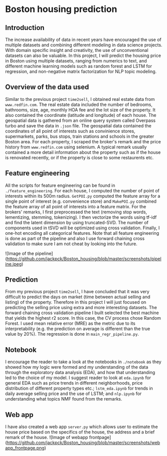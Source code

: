 # Boston housing prediction

## Introduction
The increase availability of data in recent years have encouraged the use of multiple datasets and combining different modeling in data science projects. With domain specific insight and creativity, the use of unconventional datasets can also be valuable. In this project, I will predict the housing price in Boston using multiple datasets, ranging from numerics to text, and different machine learning models such as random forest and LSTM for regression, and non-negative matrix factorization for NLP topic modeling.

## Overview of the data used
Similar to the previous project `time2sell`, I obtained real estate data from `www.redfin.com`. The real estate data included the number of bedrooms, bathrooms, size, age, monthly HOA fee and the lot size of the property. It also contained the coordinate (latitude and longitude) of each house. The geospatial data is gathered from an online query system called Overpass turbo and save the data in `.json` file. The geospatial data contained the coordinates of all point of interests such as  convinience stores, supermarkets, parks, bus stops, train stations and schools in the greater Boston area. For each property, I scraped the broker's remark and the price history from `www.redfin.com` using selenium. A typical remark usually contained a more detail information about the property such as if the house is renovated recently, or if the property is close to some restaurents etc.

## Feature engineering
All the scripts for feature engineering can be found in `./feature_engineering`. For each house, I computed the number of point of interests within its 500m radius. `GetPOI.py` computed the feature array for a single point of interest (e.g. convenience store) and `MakePOI.py` combined the feature array of all point of interests into a feature matrix. For the brokers' remarks, I first preprocessed the text (removing stop words, lementizing, stemming, tokenizing). I then vectorize the words using tf-idf and find the latent dimension by using truncated-SVD. The number of components used in tSVD will be optimized using cross validation. Finally, I one-hot encoding all categorical features. Note that all feature engineering is done as part of the pipeline and also I use forward chaining cross validation to make sure I am not cheat by looking into the future.

![Image of the pipeline]
(https://github.com/jackpck/Boston_housing/blob/master/screenshots/pipeline.jpeg)

## Prediction
From my previous project `time2sell`, I have concluded that it was very difficult to predict the days on market (time between actual selling and listing) of the property. Therefore in this project I will just focused on predicting the selling price using extra and more interesting datasets. The forward chaining cross validation pipeline I built selected the best machine that yields the highest r2 score. In this case, the CV process chose Random Forest.  I used mean relative error (MRE) as the metric due to its interpretability (e.g. the prediction on average is different than the true value by 20%). The regression is done in `main_regr_pipeline.py`.

## Notebook
I encourage the reader to take a look at the notebooks in `./notebook` as they showed how my logic were formed and my understanding of the data through the exploratory data analysis (EDA), and how that understanding led to the choice of my model. I suggest reader to look at `eda.ipynb` for general EDA such as price trends in different neighborhoods, price distribution of different property types etc.; `lstm_eda.ipynb` for trends in daily average selling price and the use of LSTM; and `nlp.ipynb` for understanding what topics NMF found from the remarks.

## Web app
I have also created a web app `server.py` which allows user to estimate the house price based on the specifics of the house, the address and a brief remark of the house.
![Image of webapp frontpage]
(https://github.com/jackpck/Boston_housing/blob/master/screenshots/webapp_frontpage.png)
